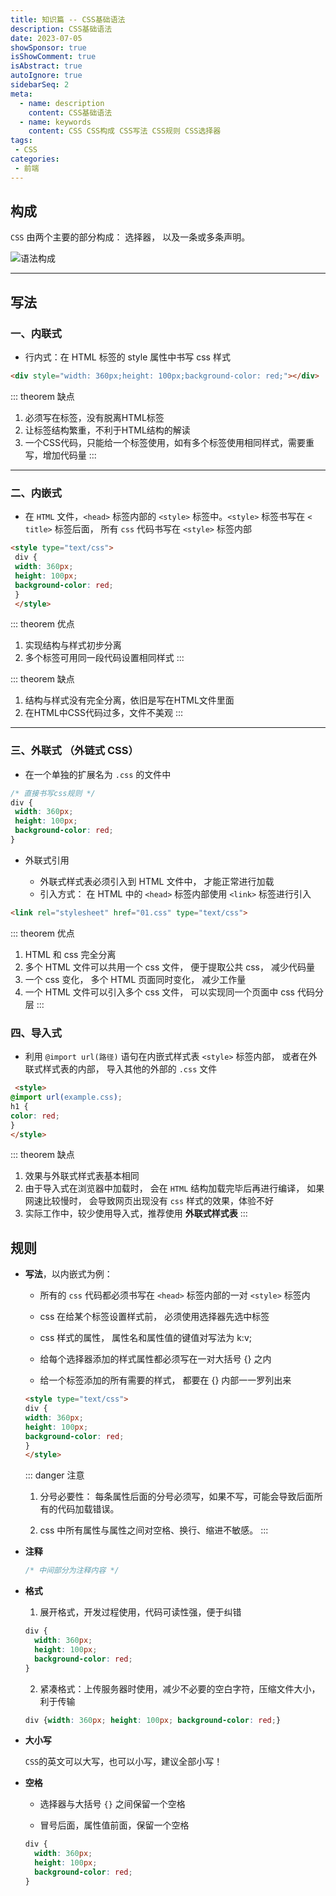 ```yaml
---
title: 知识篇 -- CSS基础语法
description: CSS基础语法
date: 2023-07-05
showSponsor: true
isShowComment: true
isAbstract: true
autoIgnore: true
sidebarSeq: 2
meta:
  - name: description
    content: CSS基础语法
  - name: keywords
    content: CSS CSS构成 CSS写法 CSS规则 CSS选择器
tags:
 - CSS 
categories:
 - 前端
---
```


## 构成

`CSS` 由两个主要的部分构成： 选择器， 以及一条或多条声明。
<!-- more -->
![语法构成](https://cdn.rayshine.site/CSS/语法构成.jpg)

<hr />

## 写法

### 一、内联式 <Badge text="不推荐" type="error" vertical="top"/>

- 行内式：在 HTML 标签的 style 属性中书写 css 样式

```html
<div style="width: 360px;height: 100px;background-color: red;"></div>
```

::: theorem 缺点
1. 必须写在标签，没有脱离HTML标签
2. 让标签结构繁重，不利于HTML结构的解读
3. 一个CSS代码，只能给一个标签使用，如有多个标签使用相同样式，需要重写，增加代码量
:::

<hr />

### 二、内嵌式

- 在 `HTML` 文件，`<head>` 标签内部的 `<style>` 标签中。`<style>` 标签书写在 `< title>` 标签后面， 所有 `css` 代码书写在 `<style>` 标签内部

```html
<style type="text/css">
 div {
 width: 360px;
 height: 100px;
 background-color: red;
 }
 </style>
```

::: theorem 优点
1. 实现结构与样式初步分离
2. 多个标签可用同一段代码设置相同样式
:::

::: theorem 缺点
1. 结构与样式没有完全分离，依旧是写在HTML文件里面
2. 在HTML中CSS代码过多，文件不美观
:::

<hr />

### 三、外联式 （外链式 CSS）

- 在一个单独的扩展名为 `.css` 的文件中

```css
/* 直接书写css规则 */
div {
 width: 360px;
 height: 100px;
 background-color: red;
}
```
- 外联式引用

  - 外联式样式表必须引入到 HTML 文件中， 才能正常进行加载
  - 引入方式： 在 HTML 中的 `<head>` 标签内部使用 `<link>` 标签进行引入

```html
<link rel="stylesheet" href="01.css" type="text/css">
```

::: theorem 优点
1. HTML 和 css 完全分离
2. 多个 HTML 文件可以共用一个 css 文件， 便于提取公共 css， 减少代码量
3. 一个 css 变化， 多个 HTML 页面同时变化， 减少工作量
4. 一个 HTML 文件可以引入多个 css 文件， 可以实现同一个页面中 css 代码分层
:::

### 四、导入式

- 利用 `@import url(路径)` 语句在内嵌式样式表 `<style>` 标签内部， 或者在外联式样式表的内部， 导入其他的外部的 `.css` 文件

```html
 <style>
@import url(example.css);
h1 {
color: red;
}
</style>
```

::: theorem 缺点
1. 效果与外联式样式表基本相同
2. 由于导入式在浏览器中加载时， 会在 `HTML` 结构加载完毕后再进行编译， 如果网速比较慢时， 会导致网页出现没有 `css` 样式的效果，体验不好
3. 实际工作中，较少使用导入式，推荐使用 **外联式样式表**
:::

## 规则

- **写法**，以内嵌式为例：

  - 所有的 `css` 代码都必须书写在 `<head>` 标签内部的一对 `<style>` 标签内

  - css 在给某个标签设置样式前， 必须使用选择器先选中标签

  - css 样式的属性， 属性名和属性值的键值对写法为 k:v;

  - 给每个选择器添加的样式属性都必须写在一对大括号 {} 之内

  - 给一个标签添加的所有需要的样式， 都要在 {} 内部一一罗列出来

  ```html
  <style type="text/css">
  div {
  width: 360px;
  height: 100px;
  background-color: red;
  }
  </style>
  ```

  ::: danger 注意
  1. 分号必要性： 每条属性后面的分号必须写，如果不写，可能会导致后面所有的代码加载错误。

  2. css 中所有属性与属性之间对空格、换行、缩进不敏感。
  :::

- **注释**

  ```css
  /* 中间部分为注释内容 */
  ```

- **格式**
  1. 展开格式，开发过程使用，代码可读性强，便于纠错

  ```css
  div {
    width: 360px;
    height: 100px;
    background-color: red;
  }
  ```
  2. 紧凑格式：上传服务器时使用，减少不必要的空白字符，压缩文件大小，利于传输

  ```css
  div {width: 360px; height: 100px; background-color: red;}
  ```

- **大小写**

  `CSS`的英文可以大写，也可以小写，建议全部小写！

- **空格**

  - 选择器与大括号 `{}` 之间保留一个空格

  - 冒号后面，属性值前面，保留一个空格

  ```css
  div {
    width: 360px;
    height: 100px;
    background-color: red;
  }
  ```